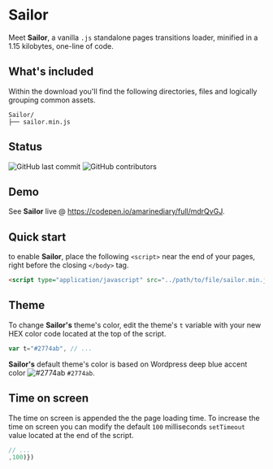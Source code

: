 # Sailor

Meet **Sailor**, a vanilla `.js` standalone pages transitions loader, minified in a 1.15 kilobytes, one-line of code.

## What's included

Within the download you'll find the following directories, files and logically grouping common assets.

```
Sailor/
├── sailor.min.js
```

## Status

![GitHub last commit](https://img.shields.io/github/last-commit/amarinediary/sailor)
![GitHub contributors](https://img.shields.io/github/contributors/amarinediary/sailor)

## Demo

See **Sailor** live @ https://codepen.io/amarinediary/full/mdrQvGJ.

## Quick start

to enable **Sailor**, place the following `<script>` near the end of your pages, right before the closing `</body>` tag.

```html
<script type="application/javascript" src="../path/to/file/sailor.min.js"></script>
```

## Theme

To change **Sailor's** theme's color, edit the theme's ` t ` variable with your new HEX color code located at the top of the script.

```js
var t="#2774ab", // ...
```

**Sailor's** default theme's color is based on Wordpress deep blue accent color ![#2774ab](https://via.placeholder.com/15/2774ab/000000?text=+) `#2774ab`.

## Time on screen

The time on screen is appended the the page loading time. To increase the time on screen you can modify the default `100` milliseconds `setTimeout` value located at the end of the script.
```js
// ...
,100)})
```

[1]: https://github.com/amarinediary/Sailor/blob/main/README.md


